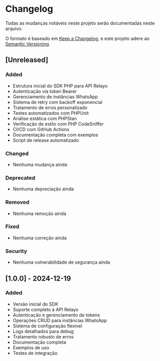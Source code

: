 # Changelog

Todas as mudanças notáveis neste projeto serão documentadas neste arquivo.

O formato é baseado em [Keep a Changelog](https://keepachangelog.com/pt-BR/1.0.0/),
e este projeto adere ao [Semantic Versioning](https://semver.org/lang/pt-BR/).

## [Unreleased]

### Added
- Estrutura inicial do SDK PHP para API Relayo
- Autenticação via token Bearer
- Gerenciamento de instâncias WhatsApp
- Sistema de retry com backoff exponencial
- Tratamento de erros personalizado
- Testes automatizados com PHPUnit
- Análise estática com PHPStan
- Verificação de estilo com PHP CodeSniffer
- CI/CD com GitHub Actions
- Documentação completa com exemplos
- Script de release automatizado

### Changed
- Nenhuma mudança ainda

### Deprecated
- Nenhuma depreciação ainda

### Removed
- Nenhuma remoção ainda

### Fixed
- Nenhuma correção ainda

### Security
- Nenhuma vulnerabilidade de segurança ainda

## [1.0.0] - 2024-12-19

### Added
- Versão inicial do SDK
- Suporte completo à API Relayo
- Autenticação e gerenciamento de tokens
- Operações CRUD para instâncias WhatsApp
- Sistema de configuração flexível
- Logs detalhados para debug
- Tratamento robusto de erros
- Documentação completa
- Exemplos de uso
- Testes de integração 